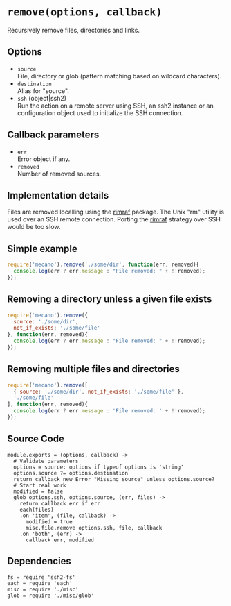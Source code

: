 
# `remove(options, callback)`

Recursively remove files, directories and links.

## Options

*   `source`   
    File, directory or glob (pattern matching based on wildcard characters).   
*   `destination`      
    Alias for "source".   
*   `ssh` (object|ssh2)   
    Run the action on a remote server using SSH, an ssh2 instance or an
    configuration object used to initialize the SSH connection.  

## Callback parameters

*   `err`   
    Error object if any.   
*   `removed`   
    Number of removed sources.   

## Implementation details

Files are removed localling using the [rimraf] package. The Unix "rm" utility
is used over an SSH remote connection. Porting the [rimraf] strategy over
SSH would be too slow.

## Simple example

```js
require('mecano').remove('./some/dir', function(err, removed){
  console.log(err ? err.message : "File removed: " + !!removed);
});
```

## Removing a directory unless a given file exists

```js
require('mecano').remove({
  source: './some/dir',
  not_if_exists: './some/file'
}, function(err, removed){
  console.log(err ? err.message : "File removed: " + !!removed);
});
```

## Removing multiple files and directories

```js
require('mecano').remove([
  { source: './some/dir', not_if_exists: './some/file' },
  './some/file'
], function(err, removed){
  console.log(err ? err.message : 'File removed: ' + !!removed);
});
```

## Source Code

    module.exports = (options, callback) ->
      # Validate parameters
      options = source: options if typeof options is 'string'
      options.source ?= options.destination
      return callback new Error "Missing source" unless options.source?
      # Start real work
      modified = false
      glob options.ssh, options.source, (err, files) ->
        return callback err if err
        each(files)
        .on 'item', (file, callback) ->
          modified = true
          misc.file.remove options.ssh, file, callback
        .on 'both', (err) ->
          callback err, modified

## Dependencies

    fs = require 'ssh2-fs'
    each = require 'each'
    misc = require './misc'
    glob = require './misc/glob'

[rimraf]: https://github.com/isaacs/rimraf

